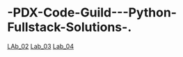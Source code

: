 # -PDX-Code-Guild---Python-Fullstack-Solutions-.
[LAb_02](Lab_02.py)
[Lab_03](Solutions/Lab_03_Grading.py)
[Lab_04](Solutions/Lab_04_Magic_8_Ball.py)
